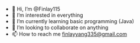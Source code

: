- 👋 Hi, I’m @Finlay115
- 👀 I’m interested in everything
- 🌱 I’m currently learning basic programming (Java)
- 💞️ I’m looking to collaborate on anything 
- 📫 How to reach me finlayyang335@gmail.com  

<!---
Finlay115/Finlay115 is a ✨ special ✨ repository because its `README.md` (this file) appears on your GitHub profile.
You can click the Preview link to take a look at your changes.
--->
